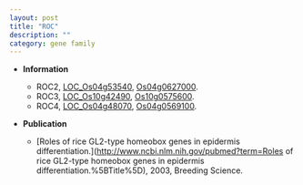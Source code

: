 ```yaml
---
layout: post
title: "ROC"
description: ""
category: gene family
---
```


* **Information**  
    + ROC2, [LOC_Os04g53540](http://rice.uga.edu/cgi-bin/ORF_infopage.cgi?orf=LOC_Os04g53540), [Os04g0627000](http://rapdb.dna.affrc.go.jp/viewer/gbrowse_details/irgsp1?name=Os04g0627000).
    + ROC3, [LOC_Os10g42490](http://rice.uga.edu/cgi-bin/ORF_infopage.cgi?orf=LOC_Os10g42490), [Os10g0575600](http://rapdb.dna.affrc.go.jp/viewer/gbrowse_details/irgsp1?name=Os10g0575600).
    + ROC4, [LOC_Os04g48070](http://rice.uga.edu/cgi-bin/ORF_infopage.cgi?orf=LOC_Os04g48070), [Os04g0569100](http://rapdb.dna.affrc.go.jp/viewer/gbrowse_details/irgsp1?name=Os04g0569100).

* **Publication**  
    + [Roles of rice GL2-type homeobox genes in epidermis differentiation.](http://www.ncbi.nlm.nih.gov/pubmed?term=Roles of rice GL2-type homeobox genes in epidermis differentiation.%5BTitle%5D), 2003, Breeding Science.


